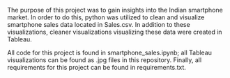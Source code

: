 The purpose of this project was to gain insights into the Indian smartphone market. In order to do this, python was utilized to clean and visualize smartphone sales data located in Sales.csv. In addition to these visualizations, cleaner visualizations visualizing these data were created in Tableau. 

All code for this project is found in smartphone_sales.ipynb; all Tableau visualizations can be found as .jpg files in this repository. Finally, all requirements for this project can be found in requirements.txt.
